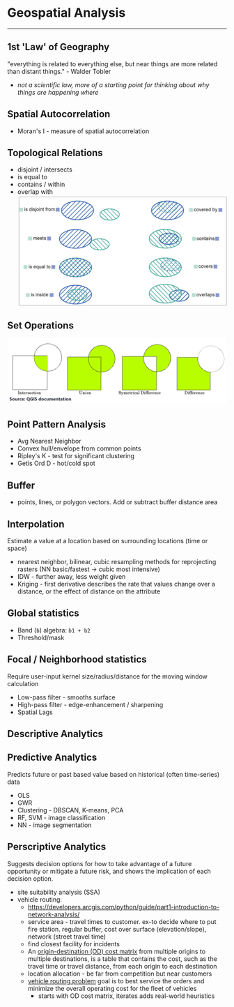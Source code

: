 # Geospatial Analysis

---

## 1st 'Law' of Geography 
"everything is related to everything else, but near things are more related than distant things." - Walder Tobler
* *not a scientific law, more of a starting point for thinking about why things are happening where*

## Spatial Autocorrelation
- Moran's I - measure of spatial autocorrelation 

## Topological Relations
- disjoint  / intersects 
- is equal to
- contains / within 
- overlap with 
![toporelations](img/toporelations.png)

## Set Operations
![setoperations](img/setoperations.png)
## Point Pattern Analysis
- Avg Nearest Neighbor   
- Convex hull/envelope from common points    
- Ripley's K - test for significant clustering 
- Getis Ord D - hot/cold spot   

## Buffer 
- points, lines, or polygon vectors. Add or subtract buffer distance area 

## Interpolation 
Estimate a value at a location based on surrounding locations (time or space) 
*  nearest neighbor, bilinear, cubic resampling methods for reprojecting rasters (NN basic/fastest -> cubic most intensive)  
* IDW - further away, less weight given   
* Kriging - first derivative describes the rate that values change over a distance, or the effect of distance on the attribute  

## Global statistics
- Band (```b```) algebra: ```b1 + b2```
- Threshold/mask

## Focal / Neighborhood statistics
Require user-input kernel size/radius/distance for the moving window calculation   
- Low-pass filter - smooths surface
- High-pass filter - edge-enhancement / sharpening 
- Spatial Lags

## Descriptive Analytics



## Predictive Analytics
Predicts future or past based value based on historical (often time-series) data
- OLS
- GWR
- Clustering - DBSCAN, K-means, PCA
- RF, SVM - image classification 
- NN - image segmentation

## Perscriptive Analytics
Suggests decision options for how to take advantage of a future opportunity or mitigate a future risk, and shows the implication of each decision option. 
- site suitability analysis (SSA)
- vehicle routing:
  - https://developers.arcgis.com/python/guide/part1-introduction-to-network-analysis/
  - service area - travel times to customer. ex-to decide where to put fire station. regular buffer, cost over surface (elevation/slope), network (street travel time)
  - find closest facility for incidents 
  - An [origin-destination (OD) cost matrix](https://developers.arcgis.com/python/guide/part5-generate-od-cost-matrix/) from multiple origins to multiple destinations, is a table that contains the cost, such as the travel time or travel distance, from each origin to each destination
  - location allocation - be far from competition but near customers 
  - [vehicle routing problem](https://developers.arcgis.com/python/guide/part7-vehicle-routing-problem/) goal is to best service the orders and minimize the overall operating cost for the fleet of vehicles   
      - starts with OD cost matrix, iterates adds real-world heuristics 

